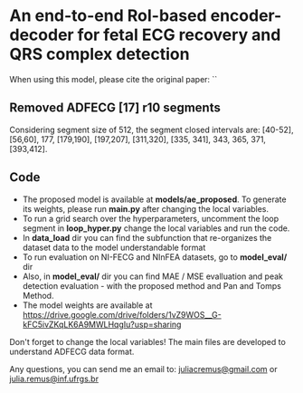 # An end-to-end RoI-based encoder-decoder for fetal ECG recovery and QRS complex detection

When using this model, please cite the original paper: ``

## Removed ADFECG [17] r10 segments
Considering segment size of 512, the segment closed intervals are: [40-52], [56,60], 177, [179,190], [197,207], [311,320], [335, 341], 343, 365, 371, [393,412].

## Code

- The proposed model is available at **models/ae_proposed**. To generate its weights, please run **main.py** after changing the local variables.
- To run a grid search over the hyperparameters, uncomment the loop segment in **loop_hyper.py** change the local variables and run the code. 
- In **data_load** dir you can find the subfunction that re-organizes the dataset data to the model understandable format
- To run evaluation on NI-FECG and NInFEA datasets, go to **model_eval/** dir
- Also, in **model_eval/** dir you can find MAE / MSE evalluation and peak detection evaluation - with the proposed method and Pan and Tomps Method. 
- The model weights are available at https://drive.google.com/drive/folders/1vZ9WOS__G-kFC5ivZKqLK6A9MWLHqgIu?usp=sharing


Don't forget to change the local variables! The main files are developed to understand ADFECG data format. 


Any questions, you can send me an email to: juliacremus@gmail.com or julia.remus@inf.ufrgs.br
